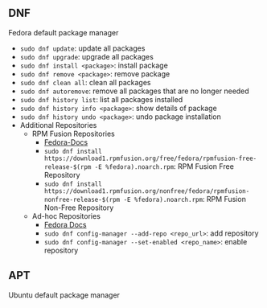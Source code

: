 ## DNF
Fedora default package manager
- `sudo dnf update`: update all packages
- `sudo dnf upgrade`: upgrade all packages
- `sudo dnf install <package>`: install package
- `sudo dnf remove <package>`: remove package
- `sudo dnf clean all`: clean all packages
- `sudo dnf autoremove`: remove all packages that are no longer needed
- `sudo dnf history list`: list all packages installed
- `sudo dnf history info <package>`: show details of package
- `sudo dnf history undo <package>`: undo package installation
- Additional Repositories
    - RPM Fusion Repositories
        - [Fedora-Docs](https://docs.fedoraproject.org/en-US/quick-docs/setup_rpmfusion/#proc_enabling-the-rpmfusion-repositories-using-command-line-utilities_enabling-the-rpmfusion-repositories)
        - `sudo dnf install https://download1.rpmfusion.org/free/fedora/rpmfusion-free-release-$(rpm -E %fedora).noarch.rpm`: RPM Fusion Free Repository
        - `sudo dnf install https://download1.rpmfusion.org/nonfree/fedora/rpmfusion-nonfree-release-$(rpm -E %fedora).noarch.rpm`: RPM Fusion Non-Free Repository
    - Ad-hoc Repositories
        - [Fedora Docs](https://docs.fedoraproject.org/en-US/quick-docs/repositories/)
        - `sudo dnf config-manager --add-repo <repo_url>`: add repository
        - `sudo dnf config-manager --set-enabled <repo_name>`: enable repository

## APT
Ubuntu default package manager